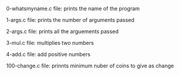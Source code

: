 0-whatsmyname.c file: prints the name of the program

1-args.c file: prints the number of arguments passed

2-args.c file: prints all the arguements passed

3-mul.c file: multiplies two numbers

4-add.c file: add positive numbers

100-change.c file: prinnts minimum nuber of coins to give as change
